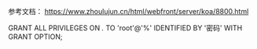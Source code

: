 
参考文档：
https://www.zhoulujun.cn/html/webfront/server/koa/8800.html

GRANT ALL PRIVILEGES ON *.* TO 'root'@'%' IDENTIFIED BY '密码' WITH GRANT OPTION;
